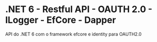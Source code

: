 # .NET 6 - Restful API - OAUTH 2.0 - ILogger - EfCore - Dapper
 API do .NET 6 com o framework efcore e identity para OAUTH2.0
